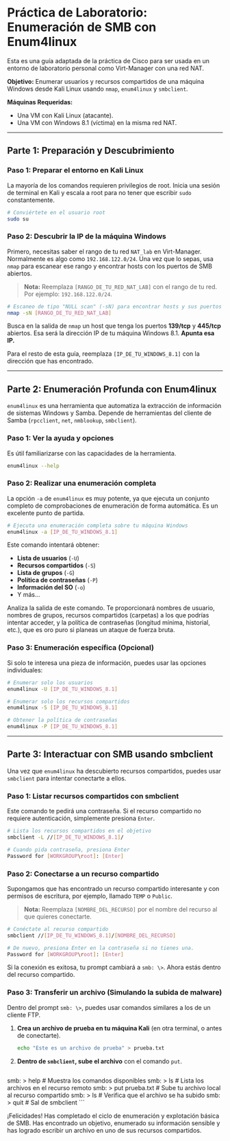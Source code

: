 # Práctica de Laboratorio: Enumeración de SMB con Enum4linux

Esta es una guía adaptada de la práctica de Cisco para ser usada en un entorno de laboratorio personal como Virt-Manager con una red NAT.

**Objetivo:** Enumerar usuarios y recursos compartidos de una máquina Windows desde Kali Linux usando `nmap`, `enum4linux` y `smbclient`.

**Máquinas Requeridas:**
*   Una VM con Kali Linux (atacante).
*   Una VM con Windows 8.1 (víctima) en la misma red NAT.

---

## Parte 1: Preparación y Descubrimiento

### Paso 1: Preparar el entorno en Kali Linux

La mayoría de los comandos requieren privilegios de root. Inicia una sesión de terminal en Kali y escala a root para no tener que escribir `sudo` constantemente.

```bash
# Conviértete en el usuario root
sudo su
```

### Paso 2: Descubrir la IP de la máquina Windows

Primero, necesitas saber el rango de tu red `NAT_lab` en Virt-Manager. Normalmente es algo como `192.168.122.0/24`. Una vez que lo sepas, usa `nmap` para escanear ese rango y encontrar hosts con los puertos de SMB abiertos.

> **Nota:** Reemplaza `[RANGO_DE_TU_RED_NAT_LAB]` con el rango de tu red. Por ejemplo: `192.168.122.0/24`.

```bash
# Escaneo de tipo "NULL scan" (-sN) para encontrar hosts y sus puertos abiertos
nmap -sN [RANGO_DE_TU_RED_NAT_LAB]
```

Busca en la salida de `nmap` un host que tenga los puertos **139/tcp** y **445/tcp** abiertos. Esa será la dirección IP de tu máquina Windows 8.1. **Apunta esa IP.**

Para el resto de esta guía, reemplaza `[IP_DE_TU_WINDOWS_8.1]` con la dirección que has encontrado.

---

## Parte 2: Enumeración Profunda con Enum4linux

`enum4linux` es una herramienta que automatiza la extracción de información de sistemas Windows y Samba. Depende de herramientas del cliente de Samba (`rpcclient`, `net`, `nmblookup`, `smbclient`).

### Paso 1: Ver la ayuda y opciones

Es útil familiarizarse con las capacidades de la herramienta.

```bash
enum4linux --help
```

### Paso 2: Realizar una enumeración completa

La opción `-a` de `enum4linux` es muy potente, ya que ejecuta un conjunto completo de comprobaciones de enumeración de forma automática. Es un excelente punto de partida.

```bash
# Ejecuta una enumeración completa sobre tu máquina Windows
enum4linux -a [IP_DE_TU_WINDOWS_8.1]
```

Este comando intentará obtener:
*   **Lista de usuarios** (`-U`)
*   **Recursos compartidos** (`-S`)
*   **Lista de grupos** (`-G`)
*   **Política de contraseñas** (`-P`)
*   **Información del SO** (`-o`)
*   Y más...

Analiza la salida de este comando. Te proporcionará nombres de usuario, nombres de grupos, recursos compartidos (carpetas) a los que podrías intentar acceder, y la política de contraseñas (longitud mínima, historial, etc.), que es oro puro si planeas un ataque de fuerza bruta.

### Paso 3: Enumeración específica (Opcional)

Si solo te interesa una pieza de información, puedes usar las opciones individuales:

```bash
# Enumerar solo los usuarios
enum4linux -U [IP_DE_TU_WINDOWS_8.1]

# Enumerar solo los recursos compartidos
enum4linux -S [IP_DE_TU_WINDOWS_8.1]

# Obtener la política de contraseñas
enum4linux -P [IP_DE_TU_WINDOWS_8.1]
```

---

## Parte 3: Interactuar con SMB usando smbclient

Una vez que `enum4linux` ha descubierto recursos compartidos, puedes usar `smbclient` para intentar conectarte a ellos.

### Paso 1: Listar recursos compartidos con smbclient

Este comando te pedirá una contraseña. Si el recurso compartido no requiere autenticación, simplemente presiona `Enter`.

```bash
# Lista los recursos compartidos en el objetivo
smbclient -L //[IP_DE_TU_WINDOWS_8.1]/

# Cuando pida contraseña, presiona Enter
Password for [WORKGROUP\root]: [Enter]
```

### Paso 2: Conectarse a un recurso compartido

Supongamos que has encontrado un recurso compartido interesante y con permisos de escritura, por ejemplo, llamado `TEMP` o `Public`.

> **Nota:** Reemplaza `[NOMBRE_DEL_RECURSO]` por el nombre del recurso al que quieres conectarte.

```bash
# Conéctate al recurso compartido
smbclient //[IP_DE_TU_WINDOWS_8.1]/[NOMBRE_DEL_RECURSO]

# De nuevo, presiona Enter en la contraseña si no tienes una.
Password for [WORKGROUP\root]: [Enter]
```

Si la conexión es exitosa, tu prompt cambiará a `smb: \>`. Ahora estás dentro del recurso compartido.

### Paso 3: Transferir un archivo (Simulando la subida de malware)

Dentro del prompt `smb: \>`, puedes usar comandos similares a los de un cliente FTP.

1.  **Crea un archivo de prueba en tu máquina Kali** (en otra terminal, o antes de conectarte).
    ```bash
    echo "Este es un archivo de prueba" > prueba.txt
    ```

2.  **Dentro de `smbclient`, sube el archivo** con el comando `put`.
    ```smb
smb: \> help  # Muestra los comandos disponibles
smb: \> ls    # Lista los archivos en el recurso remoto
smb: \> put prueba.txt # Sube tu archivo local al recurso compartido
smb: \> ls    # Verifica que el archivo se ha subido
smb: \> quit  # Sal de smbclient
    ```

¡Felicidades! Has completado el ciclo de enumeración y explotación básica de SMB. Has encontrado un objetivo, enumerado su información sensible y has logrado escribir un archivo en uno de sus recursos compartidos.